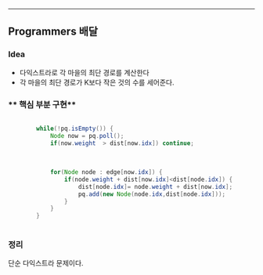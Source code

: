 ---
## Programmers 배달
### **Idea**
* 다익스트라로 각 마을의 최단 경로를 계산한다
* 각 마을의 최단 경로가 K보다 작은 것의 수를 세어준다.


### ** 핵심 부분 구현**
```java        
		
		while(!pq.isEmpty()) {
			Node now = pq.poll();
			if(now.weight  > dist[now.idx]) continue;
			
			
			
			for(Node node : edge[now.idx]) {
				if(node.weight + dist[now.idx]<dist[node.idx]) {
					dist[node.idx]= node.weight + dist[now.idx];
					pq.add(new Node(node.idx,dist[node.idx]));
				}
			}
		}
        
```

### 정리
단순 다익스트라 문제이다.
